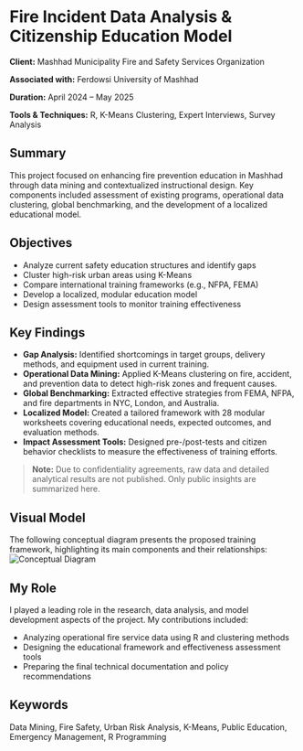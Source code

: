 # Fire Incident Data Analysis & Citizenship Education Model

**Client:** Mashhad Municipality Fire and Safety Services Organization

**Associated with:** Ferdowsi University of Mashhad

**Duration:** April 2024 – May 2025

**Tools & Techniques:** R, K-Means Clustering, Expert Interviews, Survey Analysis  

## Summary  
This project focused on enhancing fire prevention education in Mashhad through data mining and contextualized instructional design. Key components included assessment of existing programs, operational data clustering, global benchmarking, and the development of a localized educational model.

## Objectives
- Analyze current safety education structures and identify gaps  
- Cluster high-risk urban areas using K-Means  
- Compare international training frameworks (e.g., NFPA, FEMA)  
- Develop a localized, modular education model  
- Design assessment tools to monitor training effectiveness  

## Key Findings
- **Gap Analysis:** Identified shortcomings in target groups, delivery methods, and equipment used in current training.  
- **Operational Data Mining:** Applied K-Means clustering on fire, accident, and prevention data to detect high-risk zones and frequent causes.  
- **Global Benchmarking:** Extracted effective strategies from FEMA, NFPA, and fire departments in NYC, London, and Australia.  
- **Localized Model:** Created a tailored framework with 28 modular worksheets covering educational needs, expected outcomes, and evaluation methods.  
- **Impact Assessment Tools:** Designed pre-/post-tests and citizen behavior checklists to measure the effectiveness of training efforts.  

> **Note:** Due to confidentiality agreements, raw data and detailed analytical results are not published. Only public insights are summarized here.

## Visual Model
The following conceptual diagram presents the proposed training framework, highlighting its main components and their relationships:
![Conceptual Diagram](./assets/training-framework.png)

## My Role  
I played a leading role in the research, data analysis, and model development aspects of the project.
My contributions included:
- Analyzing operational fire service data using R and clustering methods  
- Designing the educational framework and effectiveness assessment tools  
- Preparing the final technical documentation and policy recommendations  

## Keywords  
Data Mining, Fire Safety, Urban Risk Analysis, K-Means, Public Education, Emergency Management, R Programming
